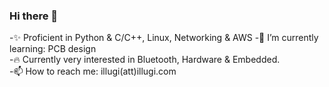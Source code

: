 ### Hi there 👋
-✨ Proficient in Python & C/C++, Linux, Networking & AWS 
-🌱 I’m currently learning: PCB design  
-🔥 Currently very interested in Bluetooth, Hardware & Embedded.  
-📫 How to reach me: illugi(att)illugi.com  
<!--
**Illugi317/Illugi317** is a ✨ _special_ ✨ repository because its `README.md` (this file) appears on your GitHub profile.

Here are some ideas to get you started:

- 🔭 I’m currently working on ...
- 🌱 I’m currently learning ...
- 👯 I’m looking to collaborate on ...
- 🤔 I’m looking for help with ...
- 💬 Ask me about ...
- 📫 How to reach me: ...
- 😄 Pronouns: ...
- ⚡ Fun fact: ...
-->
